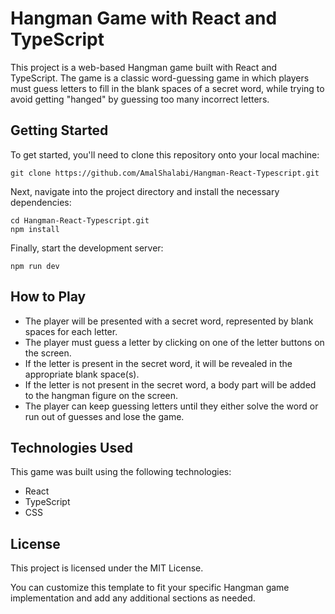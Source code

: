 # Hangman Game with React and TypeScript
This project is a web-based Hangman game built with React and TypeScript. The game is a classic word-guessing game in which players must guess letters to fill in the blank spaces of a secret word, while trying to avoid getting "hanged" by guessing too many incorrect letters.

## Getting Started
To get started, you'll need to clone this repository onto your local machine:
```
git clone https://github.com/AmalShalabi/Hangman-React-Typescript.git
```
Next, navigate into the project directory and install the necessary dependencies:

```
cd Hangman-React-Typescript.git
npm install
```
Finally, start the development server:

```
npm run dev
```
## How to Play
- The player will be presented with a secret word, represented by blank spaces for each letter.
- The player must guess a letter by clicking on one of the letter buttons on the screen.
- If the letter is present in the secret word, it will be revealed in the appropriate blank space(s).
- If the letter is not present in the secret word, a body part will be added to the hangman figure on the screen.
- The player can keep guessing letters until they either solve the word or run out of guesses and lose the game.

## Technologies Used
This game was built using the following technologies:

* React
* TypeScript
* CSS


## License
This project is licensed under the MIT License. 

You can customize this template to fit your specific Hangman game implementation and add any additional sections as needed.